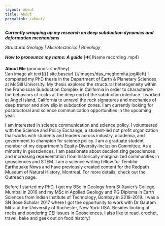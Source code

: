 ```yaml
---
layout: about
title: About
permalink: /about/
---
```


  
**_Currently wrapping up my research on deep subduction dynamics and deformation mechanisms_**

_Structural Geology &#x7c; Microtectonics &#x7c; Rheology_

**_How to pronounce my name: A guide_** [&#128266;](Name recording .mp4)<br>

**About Me** (pronouns: she/they) <br>
![an image alt text]({{ site.baseurl }}/images/das_meghomita.jpg#left) 
I completed my PhD thesis in the Department of Earth & Planetary Sciences, at McGill University. My thesis explored the structural heterogeneity within the Franciscan Subduction Complex in California in order to characterize the behaviors of rocks at the deep end of the subduction interface. I worked at Angel Island, California to unravel the rock signatures and mechanics of deep tremor and slow slip in subduction zones. I am currently looking for postdoctoral and science communication opportunities in the upcoming year.<br>

I am interested in science communication and science policy. I volunteered with the Science and Policy Exchange, a student-led not profit organization that works with students and leaders across industry, academia, and government to champion for science policy. I am a graduate student member of my department's Equity-Diversity-Inclusion Committee. As a minority in geosciences, I am passionate about decolonizing geosciences and increasing representation from historically marginalized communities in geosciences and STEM. I am a science writing fellow for Temblor Earthquake News and have previously created content for the Redpath Museum of Natural History, Montreal. For more details, check out the Outreach page. <br>

Before I started my PhD, I got my BSc in Geology from St Xavier’s College, Mumbai in 2016 and my MSc in Applied Geology and PG Diploma in Earth Sciences from Indian Institute of Technology, Bombay in 2018-2019. I was a SN Bose Scholar 2017 where I got the opportunity to work with Dr Gautam Mitra at the University of Rochester, New York-USA. Besides looking at rocks and pondering DEI issues in Geosciences, I also like to read, crochet, travel, bake and geek out on food history!<br>


